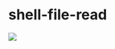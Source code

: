 # shell-file-read
<img src="http://cdn-ak.f.st-hatena.com/images/fotolife/t/tyoshikawa1106/20151111/20151111210652.png" />
